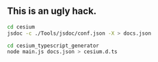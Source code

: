 
## This is an ugly hack. 

``` sh
cd cesium
jsdoc -c ./Tools/jsdoc/conf.json -X > docs.json

cd cesium_typescript_generator
node main.js docs.json > cesium.d.ts
```
